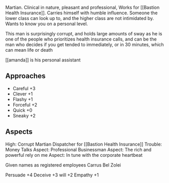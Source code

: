 Martian. Clinical in nature, pleasant and professional, Works for [[Bastion Health Insurance]]. Carries himself with humble influence. Someone the lower class can look up to, and the higher class are not intimidated by. Wants to know you on a personal level.  
  
This man is surprisingly corrupt, and holds large amounts of sway as he is one of the people who prioritizes health insurance calls, and can be the man who decides if you get tended to immediately, or in 30 minutes, which can mean life or death

[[amanda]] is his personal assistant
## Approaches
- Careful +3
- Clever +1
- Flashy +1
- Forceful +2
- Quick +0
- Sneaky +2
## Aspects
High: Corrupt Martian Dispatcher for [[Bastion Health Insurance]]
Trouble: Money Talks
Aspect: Professional Businessman
Aspect: The rich and powerful rely on me
Aspect: In tune with the corporate heartbeat

Given names as registered employees
Carrus
Bel
Zolei

Persuade +4
Deceive +3
will +2
Empathy +1